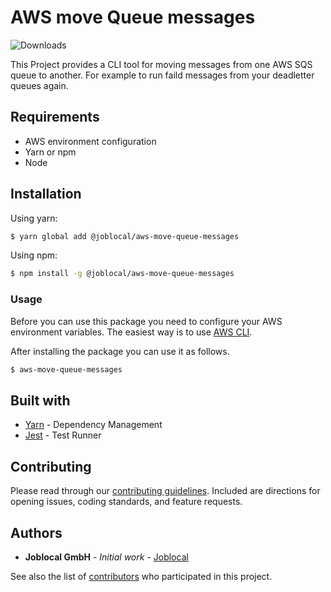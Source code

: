 # AWS move Queue messages

![Downloads](https://img.shields.io/npm/dt/@joblocal\/aws-move-queue-messages.svg)

This Project provides a CLI tool for moving messages from one AWS SQS queue to another.
For example to run faild messages from your deadletter queues again.

## Requirements
- AWS environment configuration
- Yarn or npm
- Node

## Installation

Using yarn:
```sh
$ yarn global add @joblocal/aws-move-queue-messages
```

Using npm:

```sh
$ npm install -g @joblocal/aws-move-queue-messages
```

### Usage
Before you can use this package you need to configure your AWS environment
variables. The easiest way is to use [AWS CLI](https://aws.amazon.com/de/cli/).

After installing the package you can use it as follows.

```sh
$ aws-move-queue-messages
```

## Built with
* [Yarn](https://yarnpkg.com/lang/en/) - Dependency Management
* [Jest](https://facebook.github.io/jest/) - Test Runner

## Contributing
Please read through our [contributing guidelines](https://github.com/joblocal/aws-move-queue-messages/blob/master/CONTRIBUTING.md). Included are directions for opening issues, coding standards, and feature requests.


## Authors
* **Joblocal GmbH** - *Initial work* - [Joblocal](https://github.com/joblocal)

See also the list of [contributors](https://github.com/joblocal/aws-move-queue-messages/contributors) who participated in this project.
